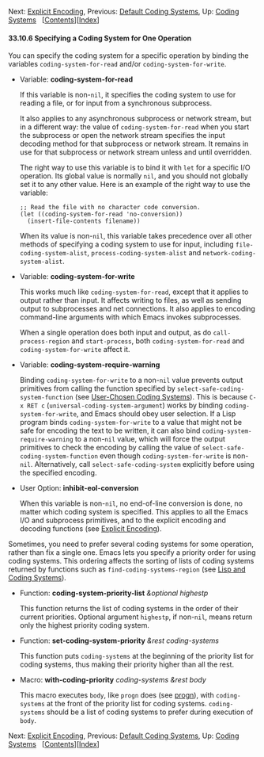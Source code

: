 <!-- This is the GNU Emacs Lisp Reference Manual
corresponding to Emacs version 27.2.

Copyright (C) 1990-1996, 1998-2021 Free Software Foundation,
Inc.

Permission is granted to copy, distribute and/or modify this document
under the terms of the GNU Free Documentation License, Version 1.3 or
any later version published by the Free Software Foundation; with the
Invariant Sections being "GNU General Public License," with the
Front-Cover Texts being "A GNU Manual," and with the Back-Cover
Texts as in (a) below.  A copy of the license is included in the
section entitled "GNU Free Documentation License."

(a) The FSF's Back-Cover Text is: "You have the freedom to copy and
modify this GNU manual.  Buying copies from the FSF supports it in
developing GNU and promoting software freedom." -->

<!-- Created by GNU Texinfo 6.7, http://www.gnu.org/software/texinfo/ -->

Next: [Explicit Encoding](Explicit-Encoding.html), Previous: [Default Coding Systems](Default-Coding-Systems.html), Up: [Coding Systems](Coding-Systems.html)   \[[Contents](index.html#SEC_Contents "Table of contents")]\[[Index](Index.html "Index")]

#### 33.10.6 Specifying a Coding System for One Operation

You can specify the coding system for a specific operation by binding the variables `coding-system-for-read` and/or `coding-system-for-write`.

*   Variable: **coding-system-for-read**

    If this variable is non-`nil`, it specifies the coding system to use for reading a file, or for input from a synchronous subprocess.

    It also applies to any asynchronous subprocess or network stream, but in a different way: the value of `coding-system-for-read` when you start the subprocess or open the network stream specifies the input decoding method for that subprocess or network stream. It remains in use for that subprocess or network stream unless and until overridden.

    The right way to use this variable is to bind it with `let` for a specific I/O operation. Its global value is normally `nil`, and you should not globally set it to any other value. Here is an example of the right way to use the variable:

        ;; Read the file with no character code conversion.
        (let ((coding-system-for-read 'no-conversion))
          (insert-file-contents filename))

    When its value is non-`nil`, this variable takes precedence over all other methods of specifying a coding system to use for input, including `file-coding-system-alist`, `process-coding-system-alist` and `network-coding-system-alist`.

<!---->

*   Variable: **coding-system-for-write**

    This works much like `coding-system-for-read`, except that it applies to output rather than input. It affects writing to files, as well as sending output to subprocesses and net connections. It also applies to encoding command-line arguments with which Emacs invokes subprocesses.

    When a single operation does both input and output, as do `call-process-region` and `start-process`, both `coding-system-for-read` and `coding-system-for-write` affect it.

<!---->

*   Variable: **coding-system-require-warning**

    Binding `coding-system-for-write` to a non-`nil` value prevents output primitives from calling the function specified by `select-safe-coding-system-function` (see [User-Chosen Coding Systems](User_002dChosen-Coding-Systems.html)). This is because `C-x RET c` (`universal-coding-system-argument`) works by binding `coding-system-for-write`, and Emacs should obey user selection. If a Lisp program binds `coding-system-for-write` to a value that might not be safe for encoding the text to be written, it can also bind `coding-system-require-warning` to a non-`nil` value, which will force the output primitives to check the encoding by calling the value of `select-safe-coding-system-function` even though `coding-system-for-write` is non-`nil`. Alternatively, call `select-safe-coding-system` explicitly before using the specified encoding.

<!---->

*   User Option: **inhibit-eol-conversion**

    When this variable is non-`nil`, no end-of-line conversion is done, no matter which coding system is specified. This applies to all the Emacs I/O and subprocess primitives, and to the explicit encoding and decoding functions (see [Explicit Encoding](Explicit-Encoding.html)).

Sometimes, you need to prefer several coding systems for some operation, rather than fix a single one. Emacs lets you specify a priority order for using coding systems. This ordering affects the sorting of lists of coding systems returned by functions such as `find-coding-systems-region` (see [Lisp and Coding Systems](Lisp-and-Coding-Systems.html)).

*   Function: **coding-system-priority-list** *\&optional highestp*

    This function returns the list of coding systems in the order of their current priorities. Optional argument `highestp`, if non-`nil`, means return only the highest priority coding system.

<!---->

*   Function: **set-coding-system-priority** *\&rest coding-systems*

    This function puts `coding-systems` at the beginning of the priority list for coding systems, thus making their priority higher than all the rest.

<!---->

*   Macro: **with-coding-priority** *coding-systems \&rest body*

    This macro executes `body`, like `progn` does (see [progn](Sequencing.html)), with `coding-systems` at the front of the priority list for coding systems. `coding-systems` should be a list of coding systems to prefer during execution of `body`.

Next: [Explicit Encoding](Explicit-Encoding.html), Previous: [Default Coding Systems](Default-Coding-Systems.html), Up: [Coding Systems](Coding-Systems.html)   \[[Contents](index.html#SEC_Contents "Table of contents")]\[[Index](Index.html "Index")]

